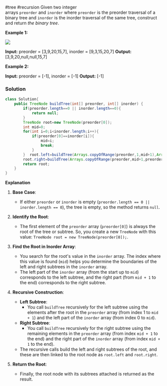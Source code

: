 #tree #recursion 
Given two integer arrays `preorder` and `inorder` where `preorder` is the preorder traversal of a binary tree and `inorder` is the inorder traversal of the same tree, construct and return _the binary tree_.

**Example 1:**

![](https://assets.leetcode.com/uploads/2021/02/19/tree.jpg)

**Input:** preorder = [3,9,20,15,7], inorder = [9,3,15,20,7]
**Output:** [3,9,20,null,null,15,7]

**Example 2:**

**Input:** preorder = [-1], inorder = [-1]
**Output:** [-1]

### Solution
```java
class Solution{
	public TreeNode buildTree(int[] preorder, int[] inorder) {  
	    if(preorder.length==0 || inorder.length==0){  
	        return null;  
	    }  
	    TreeNode root=new TreeNode(preorder[0]);  
	    int mid=0;  
	    for(int i=0;i<inorder.length;i++){  
	        if(preorder[0]==inorder[i]){  
	            mid=i;  
	            break;  
	        }  
	    }  root.left=buildTree(Arrays.copyOfRange(preorder,1,mid+1),Arrays.copyOfRange(inorder,0,mid));  
	    root.right=buildTree(Arrays.copyOfRange(preorder,mid+1,preorder.length),Arrays.copyOfRange(inorder,mid+1,inorder.length));  
	    return root;  
	}
}
```

**Explanation**
1. **Base Case**:
    
    - If either `preorder` or `inorder` is empty (`preorder.length == 0 || inorder.length == 0`), the tree is empty, so the method returns `null`.
2. **Identify the Root**:
    
    - The first element of the `preorder` array (`preorder[0]`) is always the root of the tree or subtree. So, you create a new `TreeNode` with this value: `TreeNode root = new TreeNode(preorder[0]);`.
3. **Find the Root in Inorder Array**:
    
    - You search for the root's value in the `inorder` array. The index where this value is found (`mid`) helps you determine the boundaries of the left and right subtrees in the `inorder` array.
    - The left part of the `inorder` array (from the start up to `mid`) corresponds to the left subtree, and the right part (from `mid + 1` to the end) corresponds to the right subtree.
4. **Recursive Construction**:
    
    - **Left Subtree**:
        - You call `buildTree` recursively for the left subtree using the elements after the root in the `preorder` array (from index 1 to `mid + 1`) and the left part of the `inorder` array (from index 0 to `mid`).
    - **Right Subtree**:
        - You call `buildTree` recursively for the right subtree using the remaining elements in the `preorder` array (from index `mid + 1` to the end) and the right part of the `inorder` array (from index `mid + 1` to the end).
    - The recursive calls build the left and right subtrees of the root, and these are then linked to the root node as `root.left` and `root.right`.
5. **Return the Root**:
    
    - Finally, the root node with its subtrees attached is returned as the result.
